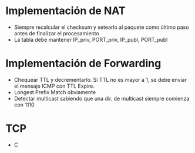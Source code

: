 
# Implementación de NAT

- Siempre recalcular el checksum y setearlo al paquete como último paso antes de finalizar el procesamiento
- La tabla debe mantener IP_priv, PORT_priv, IP_publ, PORT_publ

# Implementación de Forwarding
- Chequear TTL y decrementarlo. Si TTL no es mayor a 1, se debe enviar el mensaje ICMP con TTL Expire.
- Longest Prefix Match obviamente
- Detectar multicast sabiendo que una dir. de multicast siempre comienza con 1110

# TCP

- C